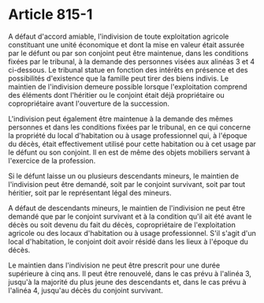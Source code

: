 # Article 815-1

A défaut d'accord amiable, l'indivision de toute exploitation agricole constituant une unité économique et dont la mise en valeur était assurée par le défunt ou par son conjoint peut être maintenue, dans les conditions fixées par le tribunal, à la demande des personnes visées aux alinéas 3 et 4 ci-dessous. Le tribunal statue en fonction des intérêts en présence et des possibilités d'existence que la famille peut tirer des biens indivis. Le maintien de l'indivision demeure possible lorsque l'exploitation comprend des éléments dont l'héritier ou le conjoint était déjà propriétaire ou copropriétaire avant l'ouverture de la succession.

L'indivision peut également être maintenue à la demande des mêmes personnes et dans les conditions fixées par le tribunal, en ce qui concerne la propriété du local d'habitation ou à usage professionnel qui, à l'époque du décès, était effectivement utilisé pour cette habitation ou à cet usage par le défunt ou son conjoint. Il en est de même des objets mobiliers servant à l'exercice de la profession.

Si le défunt laisse un ou plusieurs descendants mineurs, le maintien de l'indivision peut être demandé, soit par le conjoint survivant, soit par tout héritier, soit par le représentant légal des mineurs.

A défaut de descendants mineurs, le maintien de l'indivision ne peut être demandé que par le conjoint survivant et à la condition qu'il ait été avant le décès ou soit devenu du fait du décès, copropriétaire de l'exploitation agricole ou des locaux d'habitation ou à usage professionnel. S'il s'agit d'un local d'habitation, le conjoint doit avoir résidé dans les lieux à l'époque du décès.

Le maintien dans l'indivision ne peut être prescrit pour une durée supérieure à cinq ans. Il peut être renouvelé, dans le cas prévu à l'alinéa 3, jusqu'à la majorité du plus jeune des descendants et, dans le cas prévu à l'alinéa 4, jusqu'au décès du conjoint survivant.
